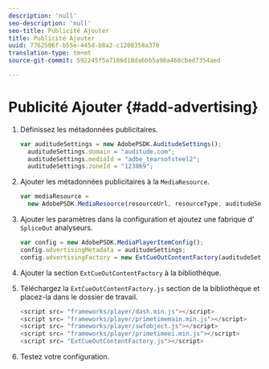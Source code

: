 ```yaml
---
description: 'null'
seo-description: 'null'
seo-title: Publicité Ajouter
title: Publicité Ajouter
uuid: 7762506f-b55e-445d-b8a2-c1208358a370
translation-type: tm+mt
source-git-commit: 592245f5a7186d18dabbb5a98a468cbed7354aed

---
```



# Publicité Ajouter {#add-advertising}

1. Définissez les métadonnées publicitaires.

   ```js
   var auditudeSettings = new AdobePSDK.AuditudeSettings(); 
     auditudeSettings.domain = "auditude.com"; 
     auditudeSettings.mediaId = "adbe_tearsofsteel2"; 
     auditudeSettings.zoneId = "123869";
   ```

1. Ajouter les métadonnées publicitaires à la `MediaResource`.

   ```js
   var mediaResource =  
     new AdobePSDK.MediaResource(resourceUrl, resourceType, auditudeSettings, false);
   ```

1. Ajouter les paramètres dans la configuration et ajoutez une fabrique d’ `SpliceOut` analyseurs.

   ```js
   var config = new AdobePSDK.MediaPlayerItemConfig(); 
   config.advertisingMetadata = auditudeSettings; 
   config.advertisingFactory = new ExtCueOutContentFactory(auditudeSettings);
   ```

1. Ajouter la section `ExtCueOutContentFactory` à la bibliothèque.
1. Téléchargez la `ExtCueOutContentFactory.js` section de la bibliothèque et placez-la dans le dossier de travail.

   ```js
   <script src= "frameworks/player/dash.min.js"></script> 
   <script src= "frameworks/player/primetimemain.min.js"></script> 
   <script src= "frameworks/player/swfobject.js"></script> 
   <script src= "frameworks/player/primetimeei.min.js"></script> 
   <script src= "ExtCueOutContentFactory.js"></script>
   ```

1. Testez votre configuration.
